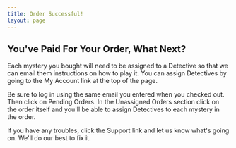 ```yaml
---
title: Order Successful!
layout: page 
---
```

## You've Paid For Your Order, What Next?

Each mystery you bought will need to be assigned to a Detective so that we can email them instructions on how to play it.  You can assign Detectives  by going to the My Account link at the top of the page.  

Be sure to log in using the same email you entered when you checked out.  Then click on Pending Orders.  In the Unassigned Orders section click on the order itself and you'll be able to assign Detectives to each mystery in the order.  

If you have any troubles, click the Support link and let us know what's going on.  We'll do our best to fix it.



